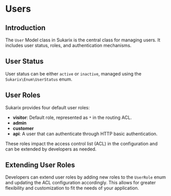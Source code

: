 # Users

<!-- toc -->

## Introduction

The `User` Model class in Sukarix is the central class for managing users. It includes user status, roles, and
authentication mechanisms.

## User Status

User status can be either `active` or `inactive`, managed using the `Sukarix\Enum\UserStatus` enum.

## User Roles

Sukarix provides four default user roles:

- **visitor**: Default role, represented as `*` in the routing ACL.
- **admin**
- **customer**
- **api**: A user that can authenticate through HTTP basic authentication.

These roles impact the access control list (ACL) in the configuration and can be extended by developers as needed.

## Extending User Roles

Developers can extend user roles by adding new roles to the `UserRole` enum and updating the ACL configuration
accordingly. This allows for greater flexibility and customization to fit the needs of your application.

